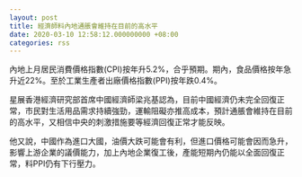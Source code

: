 ```yaml
---
layout: post
title: 經濟師料內地通脹會維持在目前的高水平
date: 2020-03-10 12:58:12.000000000 +08:00
categories: rss
---
```


內地上月居民消費價格指數(CPI)按年升5.2%，合乎預期。期內，食品價格按年急升近22%。至於工業生產者出廠價格指數(PPI)按年跌0.4%。 

星展香港經濟研究部首席中國經濟師梁兆基認為，目前中國經濟仍未完全回復正常，市民對生活用品需求持續強勁，運輸阻礙亦推高成本，預計通脹會維持在目前的高水平，又相信中央的刺激措施要等經濟回復正常才能反映。

他又說，中國作為進口大國，油價大跌可能會有利，但進口價格可能會因而急升，影響上游企業的議價能力，加上內地企業復工後，產能短期內仍能以全面回復正常，料PPI仍有下行壓力。
